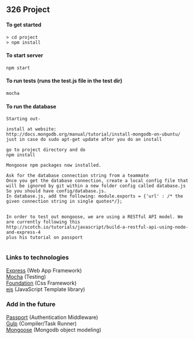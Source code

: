 ## 326 Project

#### To get started
```
> cd project
> npm install

```
#### To start server
```
npm start
```

#### To run tests (runs the test.js file in the test dir)
```
mocha
```

#### To run the database
```
Starting out-

install at website:
http://docs.mongodb.org/manual/tutorial/install-mongodb-on-ubuntu/
just in case do sudo apt-get update after you do an install

go to project directory and do
npm install

Mongoose npm packages now installed.

Ask for the database connection string from a teammate
Once you get the database connection, create a local config file that will be ignored by git within a new folder config called database.js
So you should have config/database.js.
In database.js, add the following: module.exports = {'url' : /* the given connection string in single quotes*/};


In order to test out mongoose, we are using a RESTful API model. We are currently following this
http://scotch.io/tutorials/javascript/build-a-restful-api-using-node-and-express-4 
plus his tutorial on passport


```




### Links to technologies
[Express](http://expressjs.com/) (Web App Framework)<br>
[Mocha](http://visionmedia.github.io/mocha/) (Testing)<br>
[Foundation](http://foundation.zurb.com/) (Css Framework)<br>
[ejs](http://www.embeddedjs.com/) (JavaScript Template library)

### Add in the future
[Passport](http://passportjs.org/) (Authentication Middleware)<br>
[Gulp](http://gulpjs.com/) (Compiler/Task Runner)<br>
[Mongoose](http://mongoosejs.com/) (Mongodb object modeling)
